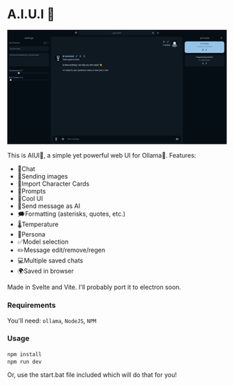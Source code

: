 # A.I.U.I 🤘

![AIUI OLLaMA Web UI](image.png)

This is AIUI🚀, a simple yet powerful web UI for Ollama🦙.
Features:
- 💬Chat 
- 🧷Sending images
- 🤪Import Character Cards
- 🚀Prompts
- 🥸Cool UI
- 🤖Send message as AI
- 🗯️Formatting (asterisks, quotes, etc.)
- 🌡️Temperature
- 🧑Persona
- ✅Model selection
- ✏️Message edit/remove/regen
- 💻Multiple saved chats
- 🌍Saved in browser

Made in Svelte and Vite. I'll probably port it to electron soon.

### Requirements
You'll need: `ollama`, `NodeJS`, `NPM`

### Usage
`npm install`  
`npm run dev`  

Or, use the start.bat file included which will do that for you!